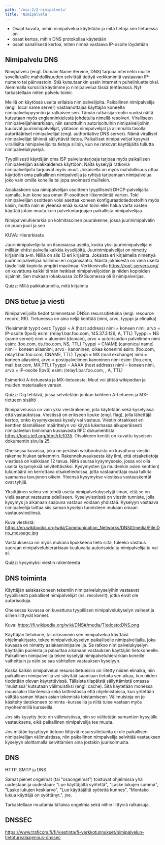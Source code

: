 ```yaml
---
path: '/osa-2/2-nimipalvelu'
title: 'Nimipalvelu'
---
```


<text-box variant='learningObjectives' name='Oppimistavoitteet'>

- Osaat kuvata, mihin nimipalvelua käytetään ja mitä tietoja sen tietueissa on
- osaat kertoa, mihin DNS protokollaa käytetään
- osaat sanallisesti kertoa, miten nimeä vastaava IP-osoite löydetään

</text-box>

<quiz id="38dcffe8-2431-4357-ba9c-1d1405abff5d"></quiz>


## Nimipalvelu DNS

Nimipalvelu (engl. Domain Name Service, DNS) tarjoaa internetin muille sovelluksille mahdollisuuden selvittää tiettyä verkkonimiä vastaavan IP-numero tai päinvastoin. Stiä kutsutaankin usein internetin puhelinluetteloksi. Aiemmalla kurssillä käytimme jo nimipalvelua tässä tehtävässä. Nyt tarkastellaan miten palvelu toimii.

Meillä on käytössä useita erilaisia nimipalvelijoita. Paikallinen nimipalvelija (engl. local name server) vastaanottajaa käyttäjän koneelta nimipalvelupyynnön ja ratkaisee sen. Tämän ratkaisija-roolin vuoksi näitä kutsutaan myös englanninkielestä johdetulla nimellä resolveri. Viralliseen nimipalvelijahierarkiaan, niin sanottuihin autorisoituihin nimipalvelijoihin, kuuluvat juurinimipalvelijat, ylätason nimipalvelijat ja alimmalla tasolla autoritääriset nimipalvelijat (engl. authoritative DNS server). Nämä viralliset nimipalvelijat lähinnä säilyttävät tietoa. Paikalliset nimipalvelijat kysyvät virallisilta nimipalvelijoilta tietoja silloin, kun ne ratkovat käyttäjältä tullutta nimipalvelukyselyä.

Tyypillisesti käyttäjän oma ISP palveluntarjoaja tarjoaa myös paikallisen nimipalvelijan asiakkaidensa käyttöön. Näitä kyselyjä ratkovia nimipalvelijoita tarjoavat myös muut. Jokaisella on myös mahdollisuus ottaa käyttöön oma paikallinen nimipalvelija ja ryhtyä tarjoamaan nimipalvelua joko vain omille koneille tai jopa avoimesti muillekin.

Asiakaskone saa nimipalvelijan osoitteen tyypillisesti DHCP-palvelijalta samalla, kun kone saa oman IP-osoitteen liikennöintiä varten. Toki nimipalvelijan osoitteen voisi asettaa koneen konfiguraatiotiedostoihin myös käsin, mutta näin ei yleensä enää kukaan toimi ellei halua varta vasten käyttää jotain muuta kuin palveluntarjoajan paikallista nimipalvelijaa.

Nimipalveluhierarkia on kolmitasoinen puurakenne, jossa juurinimipalvelin on puun juuri ja sen

KUVA: Hierarkiasta

Juurinimipalvelijoita on itseasiassa useita, koska yksi juurinimipalvelija ei millään ehtisi palvella kaikkia kyselijöitä. Juurinimipalvelijat on nimetty kirjaimilla a-m. Niillä on siis 13 eri kirjainta. Jokaista eri kirjaimella nimettyä juurinimipalvelijaa hallinnoi eri organisaatio.  Näistä jokaisesta on vielä useita täydellisiä kopioita ympäri maailmaa. Verkkosivulla https://root-servers.org/ on kuvattuna kaikki tämän hetkiset nimipalvelijoiden ja niiden kopioiden sijainnit. Sen mukaan lokakuussa 2o19 Suomessa oli 8 nimipalvelijaa.

Quizz:  Millä paikkakunnilla, mitä kirjaimia


## DNS tietue ja viesti

Nimipalvelijoilla tiedot tallennetaan DNS:n resurssitietuina (engl. resource record, RR). Tietueessa on aina neljä kenttää (nimi, arvo, tyyppi ja elinaika).

Yleisimmät tyypit ovat:
Tyyppi = A  (host address)
       nimi = koneen nimi,  arvo = IP-osoite  (Ipv4)
       esim: (relay1.bar.foo.com, 145.37.3.126, A, TTL)
Tyyppi = NS (name server)
       nimi = aluenimi (domain), arvo = autorisoidun palvelimen nimi
       esim: (foo.com, ds.foo.com, NS, TTL)
Tyyppi = CNAME (canonical name)
       nimi = koneen aliasnimi, arvo=  kanoninen, oikea konenimi
       esim: (foo.com, relay1.bar.foo.com, CNAME, TTL)
Tyyppi = MX (mail exchange)
       nimi = koneen aliasnimi, arvo = postipalvelimen kanoninen nimi
       esim: (foo.com, mail.bar.com, MX,TTL)
Tyyppi = AAAA (host address)
       nimi = koneen nimi,  arvo = IP-osoite  (Ipv6)
       esim: (relay1.bar.foo.com,    , A, TTL)
       
       
Esimerkki  A-tietueesta ja MX-tietueesta. Muut voi jättää wikipedian ja muiden materiaalien varaan.

Quizz:  Dig tehtävä, jossa selvitetään jonkun kohteen A-tietueen ja MX-tietueen sisältö

Nimipalvelussa on vain yksi viestirakenne, jota käytetään sekä kyselyissä että vastauksissa. Viestissä on erikseen lipuke (engl. flag), jolla lähettäjä kertoo, onko kysymyksessä kysely vai vastaus. Viestin otsakkeet eri kenttien täsmällisen määrittelyn voi käydä lukemassa alkuperäisesti nimipalvelun toiminnan kuvaavasta RFC dokumentista https://tools.ietf.org/html/rfc1035. Otsakkeen kentät on kuvattu kyseisen dokumentin sivulla 25.

Oheisessa kuvassa, joka on peräisin wikibooksista on kuvattuna viestin rakenne hiukan tarkemmin. Rakennekuvauksesta käy ilmi, että otsaketietoja viestissä on kaikkiaan 12 tavua. Niitä seuraa kysymysosio, jossa voi olla useita kysymyksiä selvitettäväksi. Kysymysten (ja muidenkin osien kenttien) lukumäärä on kerrottava otsaketiedoissa, jotta vastaanottaja osaa tulkita saamansa tavujonon oikein. Yleensä kysymykse viestissa vastauskentät ovat tyhjiä. 

Yksittäinen solmu voi tehdä useita nimipalvelukyselyjä ilman, että se on vielä saanut vastausta edelliseen.  Kyselyviestissä on viestin tunniste, jolla kysymys ja aikanaan saapuva vastaus voidaan yhdistää. Kyselyyn vastaava nimipalvelija laittaa siis saman kyselyn tunnisteen mukaan omaan vastausviestiinsä.


Kuva viestistä: https://en.wikibooks.org/wiki/Communication_Networks/DNS#/media/File:Dns_message.jpg

Vastauksessa on myös mukana lipukkeena tieto siitä, tuleeko vastaus suoraan nimipalveluhierarkiaan kuuluvalta autorisoidulta nimipalvelijalta vai ei.


Quizz: kysymyksi viestin rakenteesta


## DNS toiminta


Käyttäjän asiakaskoneen tekemiin nimipalvelukyselyihin vastaavat tyypillisesti paikalliset nimipalvelijat (ns. resolverit), jotka eivät ole autorisoituja. 

Oheisessa kuvassa on kuvattuna tyypillisen nimipalvelukyselyn vaiheet ja siihen liittyvät koneet.

Kuva: https://fi.wikipedia.org/wiki/DNS#/media/Tiedosto:DNS.png

Käyttäjän tietokone, tai oikeammin sen nimipalvelua käyttävä ohjelmakirjasto, tekee nimipalvelukyselyn paikalliselle nimipalvelijalla, joka kuvassa on nimetty asiakasnimipalvelija. Se ratkoo nimipalvelukyselyn käyttäjän puolesta ja palauttaa aikanaan vastauksen käyttäjän tietokoneelle. Paikallinen nimipalvelija tekee kyselyjä nimipalveluhierarkian koneille vaiheittain ja näin se saa vähitellen vastauksen kyselyyn.

Koska kaikiin nimipalvelun resurssitietueisiin on liitetty niiden elinaika, niin paikallinen nimipalvelija voi säiyttää saamiaan tietuita sen aikaa, kun niiden tiedetään olevan käytettävissä. Tällaista tilapäistä säilyttämistä omassa 'muistissa' kutsutaan  välimuistiksi (engl. cache). Sitä käytetään monessa muussakin tilanteessa sekä laitteistossa että ohjelmistoissa, kun yritetään välttää saman hitaan asian tekemistä toistamiseen. Välimuisteja on jo käsitelty tietokoneen toiminta -kursseilla ja niitä tulee vastaan myös myöhemmillä kursseilla.

Jos siis kysytty tieto on välimuistissa, niin se välitetään samantien kysyjälle vastauksena, eikä paikallinen nimipalvelija tee muuta.

Jos mitään kysyttyyn tietoon liittyviä resurssitietueita ei ole paikallisen nimipalvelijan välimuistissa, niin paikallinen nimpalvelija selvittää vastauksen kyselyyn aloittamalla selvittämien aina jostakin juurisolmusta.


## DNS





HTTP,  SMTP  ja DNS



Samat pienet ongelmat (tai "osaongelmat") toistuvat ohjelmissa yhä uudestaan ja uudestaan: "Lue käyttäjältä syötettä", "Laske lukujen summa", "Laske lukujen keskiarvo",  "Lue käyttäjältä syötettä kunnes", "Montako lukua käyttäjä on syöttänyt.", jne.

Tarkastellaan muutamia tällaisia ongelmia sekä niihin liittyviä ratkaisuja.


## DNSSEC

https://www.traficom.fi/fi/viestinta/fi-verkkotunnukset/nimipalvelun-tietoturvalaajennus-dnssec
